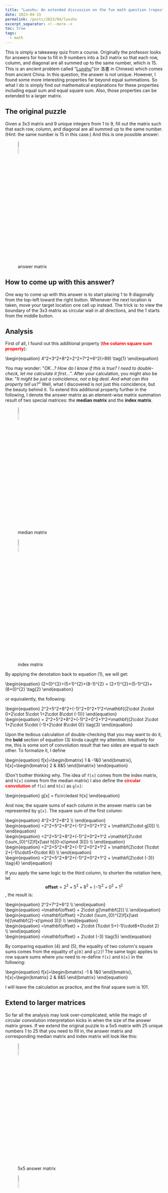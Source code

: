 ```yaml
---
title: "Luoshu: An extended discussion on the fun math question (repost)"
date: 2023-04-15
permalink: /posts/2023/04/luoshu
excerpt_separator: <!--more-->
toc: true
tags:
  - math
---
```

This is simply a takeaway quiz from a course. Originally the professor looks for answers for how to fill in 9 numbers into a 3x3 matrix so that each row, column, and diagonal are all summed up to the same number, which is 15. <!--more--> This is an ancient problem called &quot;<a href="https://en.wikipedia.org/wiki/Luoshu_Square">Luoshu</a>&quot;(or 洛書 in Chinese) which comes from ancient China. In this question, the answer is not unique. However, I found some more interesting properties far beyond equal summations. So what I do is simply find out mathematical explanations for these properties including equal sum and equal square sum. Also, those properties can be extended to a larger matrix.



## **The original puzzle**
Given a 3x3 matrix and 9 unique integers from 1 to 9, fill out the matrix such that each row, column, and diagonal are all summed up to the same number. (Hint: the same number is 15 in this case.)
And this is one possible answer:

<figure>
  <img src="../../../../../images/answer_matrix.jpg" alt="answer matrix" style="width:10%">
  <figcaption>answer matrix</figcaption>
</figure>



## **How to come up with this answer?**
One way to come up with this answer is to start placing 1 to 9 diagonally from the top-left toward the right button. Whenever the next location is taken, move your target location one cell up instead. The trick is: to view the boundary of the 3x3 matrix as circular wall in all directions, and the 1 starts from the middle button.


## **Analysis**
First of all, I found out this additional property (<span style="color:red">**the column square sum property**</span>):
<div class="math">
\begin{equation}
 4^2+3^2+8^2=2^2+7^2+6^2(=89) \tag{1}
\end{equation}
</div>


You may wonder: &quot;<em>OK...? How do I know if this is true? I need to double-check, let me calculate it first...</em>&quot;. After your calculation, you might also be like: &quot;<em>It might be just a coincidence, not a big deal. And what can this property tell us?</em>&quot; Well, what I discovered is not just this coincidence, but the beauty behind it. To extend this additional property further in the following, I denote the answer matrix as an element-wise matrix summation result of two special matrices: the **median matrix** and the **index matrix**.

<figure>
  <img src="../../../../../images/median_matrix.jpg" alt="median matrix" style="width:10%">
  <figcaption>median matrix</figcaption>
</figure>

<figure>
  <img src="../../../../../images/index_matrix.jpg" alt="index matrix" style="width:10%">
  <figcaption>index matrix</figcaption>
</figure>

By applying the denotation back to equation (1), we will get:

<div class="math">
\begin{equation}
   (2+0)^{2}+(5+1)^{2}+(8-1)^{2} = (2+1)^{2}+(5-1)^{2}+(8+0)^{2} \tag{2}
\end{equation}
</div>

or equivalently, the following:

<div class="math">
\begin{equation}
   2^2+5^2+8^2+(-1)^2+0^2+1^2+\mathbf{(2\cdot 2\cdot 0+2\cdot 5\cdot 1+2\cdot 8\cdot (-1))}
\end{equation}
</div>
<div class="math">
\begin{equation}
   = 2^2+5^2+8^2+(-1)^2+0^2+1^2+\mathbf{(2\cdot 2\cdot 1+2\cdot 5\cdot (-1)+2\cdot 8\cdot 0)} \tag{3}
\end{equation}
</div>

Upon the tedious calculation of double-checking that you may want to do it, the **bold** section of equation (3) kinda caught my attention. Intuitively for me, this is some sort of convolution result that two sides are equal to each other. To formalize it, I define 


<div class="math">
\begin{equation}
f[x]=\begin{bmatrix}
1 & -1&0
\end{bmatrix}, 
h[x]=\begin{bmatrix}
2 & 8&5
\end{bmatrix}
\end{equation}
</div>

(Don&#39;t bother thinking why. The idea of `f[x]` comes from the index matrix, and `h[x]` comes from the median matrix)
I also define the <span style="color:red">**circular convolution**</span> of `f[x]` and `h[x]` as `g[x]`:
<div class="math">
\begin{equation}
g[x] = f\circledast h[x]
\end{equation}
</div>

And now, the square sums of each column in the answer matrix can be represented by `g[x]`. The square sum of the first column:

<div class="math">
\begin{equation}
4^2+3^2+8^2 \\
\end{equation}
</div>

<div class="math">
\begin{equation}
=2^2+5^2+8^2+(-1)^2+0^2+1^2 + \mathbf{2\cdot g[0]} \\
\end{equation}
</div>

<div class="math">
\begin{equation}
=2^2+5^2+8^2+(-1)^2+0^2+1^2 +\mathbf{2\cdot (\sum_{0}^{2}f[x]\ast h[(0-x)\pmod 3)])} \\
\end{equation}
</div>

<div class="math">
\begin{equation}
=2^2+5^2+8^2+(-1)^2+0^2+1^2 + \mathbf{2\cdot (1\cdot 2+(-1)\cdot5+0\cdot 8)} \\
\end{equation}
</div>

<div class="math">
\begin{equation}
=2^2+5^2+8^2+(-1)^2+0^2+1^2 + \mathbf{2\cdot (-3)} \tag{4}
\end{equation}
</div>

If you apply the same logic to the third column, to shorten the notation here, let $$\mathbf{offset} = 2^2+5^2+8^2+(-1)^2+0^2+1^2$$, the result is:

<div class="math">
\begin{equation}
2^2+7^2+6^2 \\
\end{equation}
</div>

<div class="math">
\begin{equation}
=\mathbf{offset} + 2\cdot g[\mathbf{2}] \\
\end{equation}
</div>

<div class="math">
\begin{equation}
=\mathbf{offset} +2\cdot (\sum_{0}^{2}f[x]\ast h[(\mathbf{2}-x)\pmod 3)]) \\
\end{equation}
</div>

<div class="math">
\begin{equation}
=\mathbf{offset} + 2\cdot (1\cdot 5+(-1)\cdot8+0\cdot 2) \\
\end{equation}
</div>

<div class="math">
\begin{equation}
=\mathbf{offset} + 2\cdot (-3) \tag{5}
\end{equation}
</div>

By comparing equation (4) and (5), the equality of two column&#39;s square sums comes from the equality of `g[0]` and `g[2]`! 
The same logic applies to row square sums where you need to re-define `f[x]` and `h[x]` in the following:

<div class="math">
\begin{equation}
f[x]=\begin{bmatrix}
-1 & 1&0
\end{bmatrix}, 
h[x]=\begin{bmatrix}
2 & 8&5
\end{bmatrix}
\end{equation}
</div>

<p>I will leave the calculation as practice, and the final square sum is 101.</p>

## **Extend to larger matrices**

So far all the analysis may look over-complicated, while the magic of circular convolution interpretation kicks in when the size of the answer matrix grows. If we extend the original puzzle to a 5x5 matrix with 25 unique numbers 1 to 25 that you need to fill in, the answer matrix and corresponding median matrix and index matrix will look like this:

<figure>
  <img src="../../../../../images/luoshu_5x5_answer_matrix.jpg" alt="answer matrix" style="width:10%">
  <figcaption>5x5 answer matrix</figcaption>
</figure>
<figure>
  <img src="../../../../../images/luoshu_5x5_median_matrix.jpg" alt="median matrix" style="width:10%">
  <figcaption>5x5 median matrix</figcaption>
</figure>
<figure>
  <img src="../../../../../images/luoshu_5x5_index_matrix.jpg" alt="index matrix" style="width:10%">
  <figcaption>5x5 index matrix</figcaption>
</figure>

The `f[x]` and `h[x]` for 5x5 matrix are:

<div class="math">
\begin{equation}
f[x]=\begin{bmatrix}
1 & 2&-2&-1&2
\end{bmatrix}, 
h[x]=\begin{bmatrix}
3 & 23&18&13&8
\end{bmatrix}
\end{equation}
</div>

And you can derive the square sum of the first column:

<div class="math">
\begin{equation}
11^2+10^2+4^2+23^2+17^2
\end{equation}
</div>

<div class="math">
\begin{equation}
= 3^2+8^2+13^2+18^2+23^2+(-2)^2+(-1)^2+0^2+1^2+2^2+2\cdot g[0] \tag{6}
\end{equation}
</div>

where `g[0]` is:

<div class="math">
\begin{equation}
g[0]=\sum_{0}^{4}f[x]\ast h[(0-x)\pmod5] 
\end{equation}
</div>

<div class="math">
\begin{equation}
 = 1\cdot 3+2\cdot 8+(-2)\cdot 13+(-1)\cdot 18+0\cdot 23=-25 \tag{7}
\end{equation}
</div>


For the fifth column, the square sum is:

<div class="math">
\begin{equation}
9^2+3^2+22^2+16^2+15^2,\\
\end{equation}
</div>

<div class="math">
\begin{equation}
 g[4]=\sum_{0}^{4}f[x]\ast h[(4-x)\pmod5]
\end{equation}
</div>

<div class="math">
\begin{equation}
 = 1\cdot 8+2\cdot 13+(-2)\cdot 18+(-1)\cdot 23+0\cdot 3=-25 \tag{8}
\end{equation}
</div>



This is the moment where I strongly feel I found the pattern, although I have no formalized proof at this moment, but it does apply to any **NxN** matrix, where **N=2k+1**, and **k** is nature number.



